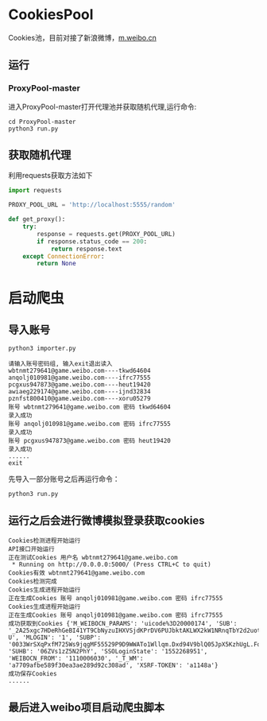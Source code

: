# CookiesPool

Cookies池，目前对接了新浪微博，[m.weibo.cn](https://m.weibo.cn)


## 运行

### ProxyPool-master 

进入ProxyPool-master打开代理池并获取随机代理,运行命令:

```
cd ProxyPool-master
python3 run.py
```

## 获取随机代理

利用requests获取方法如下

```python
import requests

PROXY_POOL_URL = 'http://localhost:5555/random'

def get_proxy():
    try:
        response = requests.get(PROXY_POOL_URL)
        if response.status_code == 200:
            return response.text
    except ConnectionError:
        return None
```

# 启动爬虫

## 导入账号

```
python3 importer.py
```

```
请输入账号密码组, 输入exit退出读入
wbtnmt279641@game.weibo.com----tkwd64604
anqolj010981@game.weibo.com----ifrc77555
pcgxus947873@game.weibo.com----heut19420
awiaeg229174@game.weibo.com----ijnd32834
pznfst800410@game.weibo.com----xoru05279
账号 wbtnmt279641@game.weibo.com 密码 tkwd64604
录入成功
账号 anqolj010981@game.weibo.com 密码 ifrc77555
录入成功
账号 pcgxus947873@game.weibo.com 密码 heut19420
录入成功
......
exit
```

先导入一部分账号之后再运行命令：

```
python3 run.py
```

## 运行之后会进行微博模拟登录获取cookies

```
Cookies检测进程开始运行
API接口开始运行
正在测试Cookies 用户名 wbtnmt279641@game.weibo.com
 * Running on http://0.0.0.0:5000/ (Press CTRL+C to quit)
Cookies有效 wbtnmt279641@game.weibo.com
Cookies检测完成
Cookies生成进程开始运行
正在生成Cookies 账号 anqolj010981@game.weibo.com 密码 ifrc77555
Cookies生成进程开始运行
正在生成Cookies 账号 anqolj010981@game.weibo.com 密码 ifrc77555
成功获取到Cookies {'M_WEIBOCN_PARAMS': 'uicode%3D20000174', 'SUB': '_2A25xgc7HDeRhGeBI41YT9CbNyzuIHXVSjdKPrDV6PUJbktAKLWX2kW1NRnqTbY2d2uotSFTU1kQbD9B7yW_xct-U', 'MLOGIN': '1', 'SUBP': '0033WrSXqPxfM725Ws9jqgMF55529P9D9WWATo1Wllqm.Dxd94V9blQ05JpX5KzhUgL.Foqc1hBEShnpehM2dJLoIp7LxKML1KBLBKnLxKqL1hnLBoMcSonXeoBReK5N', 'SUHB': '06ZVs1zZ5N2PhY', 'SSOLoginState': '1552268951', 'WEIBOCN_FROM': '1110006030', '_T_WM': 'a7709afbe589f30ea3ae289d92c308ad', 'XSRF-TOKEN': 'a1148a'}
成功保存Cookies
......

```

## 最后进入weibo项目启动爬虫脚本
